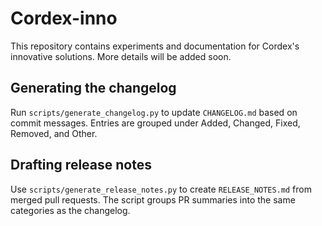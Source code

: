 # Cordex-inno

This repository contains experiments and documentation for Cordex's innovative solutions. More details will be added soon.

## Generating the changelog
Run `scripts/generate_changelog.py` to update `CHANGELOG.md` based on commit messages. Entries are grouped under Added, Changed, Fixed, Removed, and Other.

## Drafting release notes
Use `scripts/generate_release_notes.py` to create `RELEASE_NOTES.md` from merged pull requests. The script groups PR summaries into the same categories as the changelog.
